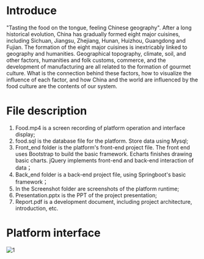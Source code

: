
# Introduce
"Tasting the food on the tongue, feeling Chinese geography". After a long historical evolution, China has gradually formed eight major cuisines, including Sichuan, Jiangsu, Zhejiang, Hunan, Huizhou, Guangdong and Fujian. The formation of the eight major cuisines is inextricably linked to geography and humanities. Geographical topography, climate, soil, and other factors, humanities and folk customs, commerce, and the development of manufacturing are all related to the formation of gourmet culture. What is the connection behind these factors, how to visualize the influence of each factor, and how China and the world are influenced by the food culture are the contents of our system.
 

# File description
1. Food.mp4 is a screen recording of platform operation and interface display;  
2. food.sql is the database file for the platform. Store data using Mysql;  
3. Front_end folder is the platform's front-end project file. The front end uses Bootstrap to   build the basic framework. Echarts finishes drawing basic charts. jQuery implements front-end and back-end interaction of data；  
4. Back_end folder  is a back-end project file, using Springboot's basic framework；  
5. In the Screenshot folder are screenshots of the platform runtime;  
6. Presentation.pptx is the PPT of the project presentation;  
7. Report.pdf is a development document, including project architecture, introduction, etc.

# Platform interface
![1](https://github.com/Inn905/Food-project/blob/master/screenshot/1.png)
